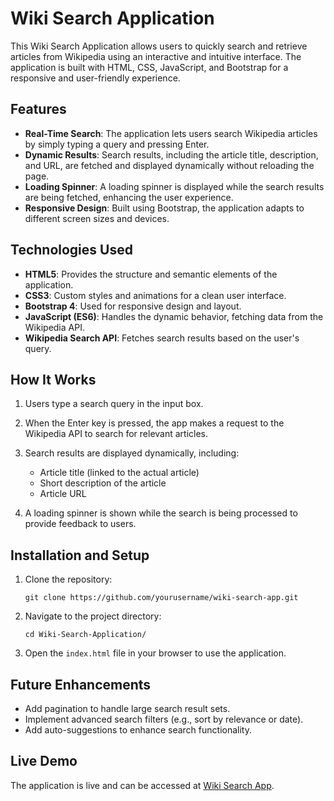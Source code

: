 
# Wiki Search Application

This Wiki Search Application allows users to quickly search and retrieve articles from Wikipedia using an interactive and intuitive interface. The application is built with HTML, CSS, JavaScript, and Bootstrap for a responsive and user-friendly experience.

## Features

- **Real-Time Search**: The application lets users search Wikipedia articles by simply typing a query and pressing Enter.
- **Dynamic Results**: Search results, including the article title, description, and URL, are fetched and displayed dynamically without reloading the page.
- **Loading Spinner**: A loading spinner is displayed while the search results are being fetched, enhancing the user experience.
- **Responsive Design**: Built using Bootstrap, the application adapts to different screen sizes and devices.

## Technologies Used

- **HTML5**: Provides the structure and semantic elements of the application.
- **CSS3**: Custom styles and animations for a clean user interface.
- **Bootstrap 4**: Used for responsive design and layout.
- **JavaScript (ES6)**: Handles the dynamic behavior, fetching data from the Wikipedia API.
- **Wikipedia Search API**: Fetches search results based on the user's query.

## How It Works

1. Users type a search query in the input box.
2. When the Enter key is pressed, the app makes a request to the Wikipedia API to search for relevant articles.
3. Search results are displayed dynamically, including:
   - Article title (linked to the actual article)
   - Short description of the article
   - Article URL
   
4. A loading spinner is shown while the search is being processed to provide feedback to users.

## Installation and Setup

1. Clone the repository:
   ```
   git clone https://github.com/yourusername/wiki-search-app.git
   ```

2. Navigate to the project directory:
   ```
   cd Wiki-Search-Application/
   ```

3. Open the `index.html` file in your browser to use the application.

## Future Enhancements

- Add pagination to handle large search result sets.
- Implement advanced search filters (e.g., sort by relevance or date).
- Add auto-suggestions to enhance search functionality.

## Live Demo

The application is live and can be accessed at [Wiki Search App](https://wikisearch21.ccbp.tech).
